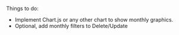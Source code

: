 Things to do:
- Implement Chart.js or any other chart to show monthly graphics.
- Optional, add monthly filters to Delete/Update